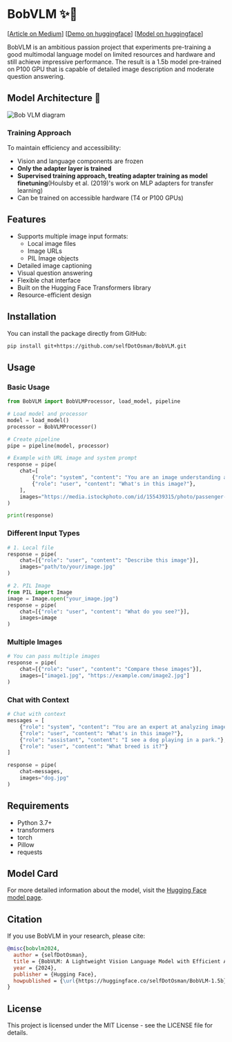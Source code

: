 # BobVLM ✨👀
[[Article on Medium](https://medium.com/p/7d51099bfbcb/edit)] [[Demo on huggingface](https://huggingface.co/selfDotOsman/BobVLM-1.5b)] [[Model on huggingface](https://huggingface.co/selfDotOsman/BobVLM-1.5b)] 

BobVLM is an ambitious passion project that experiments pre-training a good multimodal language model on limited resources and hardware and still achieve impressive performance. The result is a 1.5b model pre-trained on P100 GPU that is capable of detailed image description and moderate question answering.


## Model Architecture 🔧
![Bob VLM diagram](https://github.com/user-attachments/assets/e212fb6b-d8c5-4c33-8170-753ec05979a3)


### Training Approach 

To maintain efficiency and accessibility:
- Vision and language components are frozen
- **Only the adapter layer is trained**
- **Supervised training approach, treating adapter training as model finetuning**(Houlsby et al. (2019)'s work on MLP adapters for transfer learning)
- Can be trained on accessible hardware (T4 or P100 GPUs)

## Features

- Supports multiple image input formats:
  - Local image files
  - Image URLs
  - PIL Image objects
- Detailed image captioning
- Visual question answering
- Flexible chat interface
- Built on the Hugging Face Transformers library
- Resource-efficient design

## Installation

You can install the package directly from GitHub:

```bash
pip install git+https://github.com/selfDotOsman/BobVLM.git
```

## Usage

### Basic Usage

```python
from BobVLM import BobVLMProcessor, load_model, pipeline

# Load model and processor
model = load_model()
processor = BobVLMProcessor()

# Create pipeline
pipe = pipeline(model, processor)

# Example with URL image and system prompt
response = pipe(
    chat=[
        {"role": "system", "content": "You are an image understanding assistant. You can see and interpret images in fine detail"},
        {"role": "user", "content": "What's in this image?"},
    ],
    images="https://media.istockphoto.com/id/155439315/photo/passenger-airplane-flying-above-clouds-during-sunset.jpg"
)

print(response)
```

### Different Input Types

```python
# 1. Local file
response = pipe(
    chat=[{"role": "user", "content": "Describe this image"}],
    images="path/to/your/image.jpg"
)

# 2. PIL Image
from PIL import Image
image = Image.open("your_image.jpg")
response = pipe(
    chat=[{"role": "user", "content": "What do you see?"}],
    images=image
)
```

### Multiple Images

```python
# You can pass multiple images
response = pipe(
    chat=[{"role": "user", "content": "Compare these images"}],
    images=["image1.jpg", "https://example.com/image2.jpg"]
)
```

### Chat with Context

```python
# Chat with context
messages = [
    {"role": "system", "content": "You are an expert at analyzing images in detail."},
    {"role": "user", "content": "What's in this image?"},
    {"role": "assistant", "content": "I see a dog playing in a park."},
    {"role": "user", "content": "What breed is it?"}
]

response = pipe(
    chat=messages,
    images="dog.jpg"
)
```

## Requirements

- Python 3.7+
- transformers
- torch
- Pillow
- requests

## Model Card

For more detailed information about the model, visit the [Hugging Face model page](https://huggingface.co/selfDotOsman/BobVLM-1.5b).

## Citation

If you use BobVLM in your research, please cite:

```bibtex
@misc{bobvlm2024,
  author = {selfDotOsman},
  title = {BobVLM: A Lightweight Vision Language Model with Efficient Adapter Architecture},
  year = {2024},
  publisher = {Hugging Face},
  howpublished = {\url{https://huggingface.co/selfDotOsman/BobVLM-1.5b}}
}
```

## License

This project is licensed under the MIT License - see the LICENSE file for details.
